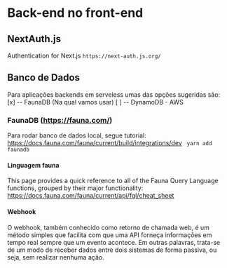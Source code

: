 # Back-end no front-end

## NextAuth.js
Authentication for Next.js
``` https://next-auth.js.org/ ```

## Banco de Dados
Para aplicações backends em serveless umas das opções sugeridas são:
[x] -- FaunaDB (Na qual vamos usar) 
[ ] -- DynamoDB - AWS

### FaunaDB (https://fauna.com/)
Para rodar banco de dados local, segue tutorial: https://docs.fauna.com/fauna/current/build/integrations/dev
```  yarn add faunadb ```

#### Linguagem fauna
This page provides a quick reference to all of the Fauna Query Language functions, grouped by their major functionality:
https://docs.fauna.com/fauna/current/api/fql/cheat_sheet


#### Webhook
O webhook, também conhecido como retorno de chamada web, é um método simples que facilita com que uma API forneça informações em tempo real sempre que um evento acontece. Em outras palavras, trata-se de um modo de receber dados entre dois sistemas de forma passiva, ou seja, sem realizar nenhuma ação.

